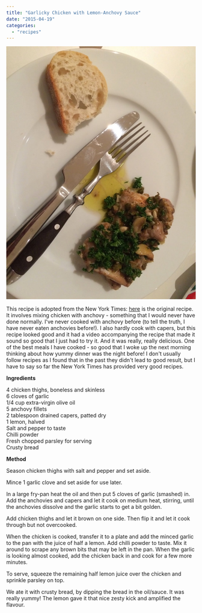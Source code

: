 ```yaml
---
title: "Garlicky Chicken with Lemon-Anchovy Sauce"
date: "2015-04-19"
categories: 
  - "recipes"
---
```


  
  

[![](images/4f0ea-img_7029.jpg)](https://shalveena.files.wordpress.com/2015/04/4f0ea-img_7029.jpg)

  
This recipe is adopted from the New York Times: [here](http://cooking.nytimes.com/recipes/1015290-garlicky-chicken-with-lemon-anchovy-sauce) is the original recipe. It involves mixing chicken with anchovy - something that I would never have done normally. I've never cooked with anchovy before (to tell the truth, I have never eaten anchovies before!). I also hardly cook with capers, but this recipe looked good and it had a video accompanying the recipe that made it sound so good that I just had to try it. And it was really, really delicious. One of the best meals I have cooked - so good that I woke up the next morning thinking about how yummy dinner was the night before! I don't usually follow recipes as I found that in the past they didn't lead to good result, but I have to say so far the New York Times has provided very good recipes.  
  
**Ingredients**  
  
4 chicken thighs, boneless and skinless  
6 cloves of garlic  
1/4 cup extra-virgin olive oil  
5 anchovy fillets  
2 tablespoon drained capers, patted dry  
1 lemon, halved  
Salt and pepper to taste  
Chilli powder  
Fresh chopped parsley for serving  
Crusty bread  
  
**Method**  
  
Season chicken thighs with salt and pepper and set aside.  
  
Mince 1 garlic clove and set aside for use later.  
  
In a large fry-pan heat the oil and then put 5 cloves of garlic (smashed) in. Add the anchovies and capers and let it cook on medium heat, stirring, until the anchovies dissolve and the garlic starts to get a bit golden.  
  
Add chicken thighs and let it brown on one side. Then flip it and let it cook through but not overcooked.  
  
When the chicken is cooked, transfer it to a plate and add the minced garlic to the pan with the juice of half a lemon. Add chilli powder to taste. Mix it around to scrape any brown bits that may be left in the pan. When the garlic is looking almost cooked, add the chicken back in and cook for a few more minutes.  
  
To serve, squeeze the remaining half lemon juice over the chicken and sprinkle parsley on top.  
  
We ate it with crusty bread, by dipping the bread in the oil/sauce. It was really yummy! The lemon gave it that nice zesty kick and amplified the flavour.
